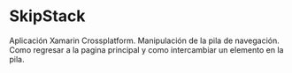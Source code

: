 # SkipStack
Aplicación Xamarin Crossplatform. 
Manipulación de la pila de navegación.
Como regresar a la pagina principal y como intercambiar un elemento en la pila.
